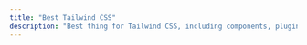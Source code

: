 ```yaml
---
title: "Best Tailwind CSS"
description: "Best thing for Tailwind CSS, including components, plugins, cases, tutorials, tools."
---
```

